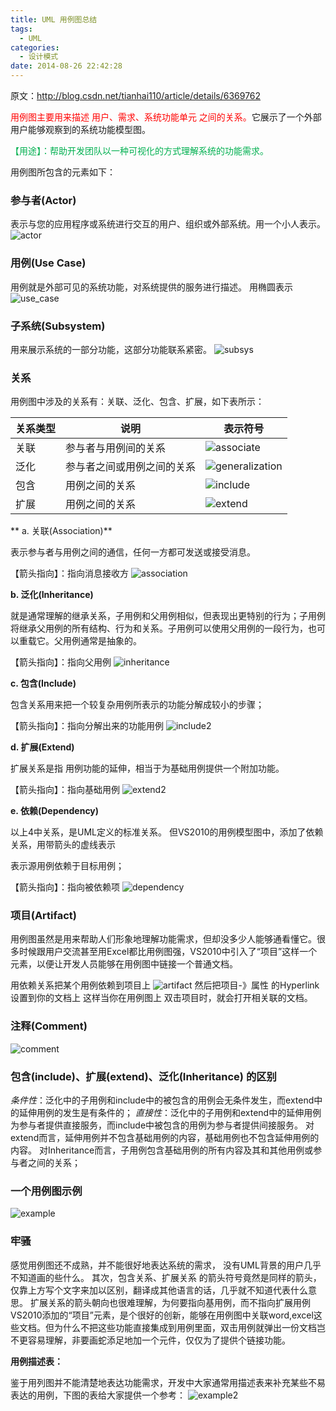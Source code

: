 ```yaml
---
title: UML 用例图总结
tags:
  - UML
categories:
  - 设计模式
date: 2014-08-26 22:42:28
---
```


原文：<http://blog.csdn.net/tianhai110/article/details/6369762>

<span style="color: red;">用例图主要用来描述 用户、需求、系统功能单元 之间的关系。</span>它展示了一个外部用户能够观察到的系统功能模型图。

<span style="color: #00b050;">【用途】：帮助开发团队以一种可视化的方式理解系统的功能需求。</span>
<!--more-->

用例图所包含的元素如下：

### 参与者(Actor)

表示与您的应用程序或系统进行交互的用户、组织或外部系统。用一个小人表示。
![actor](/uploads/images/actor.png)

### 用例(Use Case)

用例就是外部可见的系统功能，对系统提供的服务进行描述。 用椭圆表示
![use_case](/uploads/images/use_case.png)

### 子系统(Subsystem)

用来展示系统的一部分功能，这部分功能联系紧密。
![subsys](/uploads/images/subsys.png)

### 关系

用例图中涉及的关系有：关联、泛化、包含、扩展，如下表所示：

| 关系类型 | 说明 | 表示符号 |
|----------|------|----------|
| 关联 | 参与者与用例间的关系 | ![associate](/uploads/images/associate.png) |
| 泛化 | 参与者之间或用例之间的关系 | ![generalization](/uploads/images/generalization1.png) |
| 包含 | 用例之间的关系 | ![include](/uploads/images/include.png) |
| 扩展 | 用例之间的关系 | ![extend](/uploads/images/extend.png) |

** a. 关联(Association)**

表示参与者与用例之间的通信，任何一方都可发送或接受消息。

【箭头指向】：指向消息接收方
![association](/uploads/images/association1.png)

**b. 泛化(Inheritance)**

就是通常理解的继承关系，子用例和父用例相似，但表现出更特别的行为；子用例将继承父用例的所有结构、行为和关系。子用例可以使用父用例的一段行为，也可以重载它。父用例通常是抽象的。

【箭头指向】：指向父用例
![inheritance](/uploads/images/inheritance.png)

**c. 包含(Include)**

包含关系用来把一个较复杂用例所表示的功能分解成较小的步骤；

【箭头指向】：指向分解出来的功能用例
![include2](/uploads/images/include2.png)

**d. 扩展(Extend)**

扩展关系是指 用例功能的延伸，相当于为基础用例提供一个附加功能。

【箭头指向】：指向基础用例
![extend2](/uploads/images/extend2.png)

**e. 依赖(Dependency)**

以上4中关系，是UML定义的标准关系。 但VS2010的用例模型图中，添加了依赖关系，用带箭头的虚线表示

表示源用例依赖于目标用例；

【箭头指向】：指向被依赖项
![dependency](/uploads/images/dependency1.png)

### 项目(Artifact)

用例图虽然是用来帮助人们形象地理解功能需求，但却没多少人能够通看懂它。很多时候跟用户交流甚至用Excel都比用例图强，VS2010中引入了“项目”这样一个元素，以便让开发人员能够在用例图中链接一个普通文档。

用依赖关系把某个用例依赖到项目上
![artifact](/uploads/images/artifact.png)
然后把项目-》属性 的Hyperlink 设置到你的文档上
这样当你在用例图上 双击项目时，就会打开相关联的文档。

### 注释(Comment)
![comment](/uploads/images/comment1.png)

### 包含(include)、扩展(extend)、泛化(Inheritance) 的区别

_条件性_：泛化中的子用例和include中的被包含的用例会无条件发生，而extend中的延伸用例的发生是有条件的；
_直接性_：泛化中的子用例和extend中的延伸用例为参与者提供直接服务，而include中被包含的用例为参与者提供间接服务。
对extend而言，延伸用例并不包含基础用例的内容，基础用例也不包含延伸用例的内容。
对Inheritance而言，子用例包含基础用例的所有内容及其和其他用例或参与者之间的关系；

### 一个用例图示例

![example](/uploads/images/example.png)

### 牢骚

感觉用例图还不成熟，并不能很好地表达系统的需求， 没有UML背景的用户几乎不知道画的些什么。
其次，包含关系、扩展关系 的箭头符号竟然是同样的箭头，仅靠上方写个文字来加以区别，翻译成其他语言的话，几乎就不知道代表什么意思。  扩展关系的箭头朝向也很难理解，为何要指向基用例，而不指向扩展用例
VS2010添加的“项目”元素，是个很好的创新，能够在用例图中关联word,excel这些文档。但为什么不把这些功能直接集成到用例里面，双击用例就弹出一份文档岂不更容易理解，非要画蛇添足地加一个元件，仅仅为了提供个链接功能。

**用例描述表：**

鉴于用列图并不能清楚地表达功能需求，开发中大家通常用描述表来补充某些不易表达的用例，下图的表给大家提供一个参考：
![example2](/uploads/images/example2.png)
